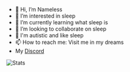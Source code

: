 - 👋 Hi, I’m Nameless
- 👀 I’m interested in sleep
- 🌱 I’m currently learning what sleep is
- 💞️ I’m looking to collaborate on sleep
- 🔘 I'm autistic and like sleep
- 📫 How to reach me: Visit me in my dreams
- My [Discord](https://discord.gg/RYzahv3vfC)

![Stats](https://github-readme-stats.vercel.app/api?username=misfiy&show_icons=true&theme=radical)
